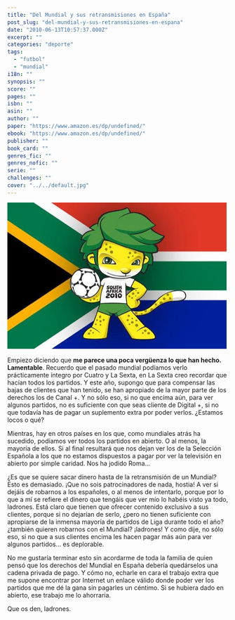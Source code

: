 ```yaml
---
title: "Del Mundial y sus retransmisiones en España"
post_slug: "del-mundial-y-sus-retransmisiones-en-espana"
date: "2010-06-13T10:57:37.000Z"
excerpt: ""
categories: "deporte"
tags: 
  - "futbol"
  - "mundial"
i18n: ""
synopsis: ""
score: ""
pages: ""
isbn: ""
asin: ""
author: ""
paper: "https://www.amazon.es/dp/undefined/"
ebook: "https://www.amazon.es/dp/undefined/"
publisher: ""
book_card: ""
genres_fic: ""
genres_nofic: ""
serie: ""
challenges: ""
cover: "../../default.jpg"
---
```


![](images/zakumi.jpg "zakumi")

Empiezo diciendo que **me parece una poca vergüenza lo que han hecho. Lamentable**. Recuerdo que el pasado mundial podíamos verlo prácticamente íntegro por Cuatro y La Sexta, en La Sexta creo recordar que hacían todos los partidos. Y este año, supongo que para compensar las bajas de clientes que han tenido, se han apropiado de la mayor parte de los derechos los de Canal +. Y no sólo eso, si no que encima aún, para ver algunos partidos, no es suficiente con que seas cliente de Digital +, si no que todavía has de pagar un suplemento extra por poder verlos. ¿Estamos locos o qué?

Mientras, hay en otros países en los que, como mundiales atrás ha sucedido, podíamos ver todos los partidos en abierto. O al menos, la mayoría de ellos. Si al final resultará que nos dejan ver los de la Selección Española a los que no estamos dispuestos a pagar por ver la televisión en abierto por simple caridad. Nos ha jodido Roma...

¿Es que se quiere sacar dinero hasta de la retransmisión de un Mundial? Esto es demasiado. ¡Que no sois patrocinadores de nada, hostia! A ver si dejáis de robarnos a los españoles, o al menos de intentarlo, porque por lo que a mí se refiere el dinero que tengáis que ver mío lo habéis visto ya todo, ladrones. Está claro que tienen que ofrecer contenido exclusivo a sus clientes, porque si no dejarían de serlo, ¿pero no tienen suficiente con apropiarse de la inmensa mayoría de partidos de Liga durante todo el año? ¿también quieren robarnos con el Mundial? ¡ladrones! Y como dije, no sólo eso, si no que a sus clientes encima les hacen pagar más aún para ver algunos partidos... es deplorable.

No me gustaría terminar esto sin acordarme de toda la familia de quien pensó que los derechos del Mundial en España debería quedárselos una cadena privada de pago. Y cómo no, echarle en cara el trabajo extra que me supone encontrar por Internet un enlace válido donde poder ver los partidos que me dé la gana sin pagarles un céntimo. Si se hubiera dado en abierto, ese trabajo me lo ahorraría.

Que os den, ladrones.
